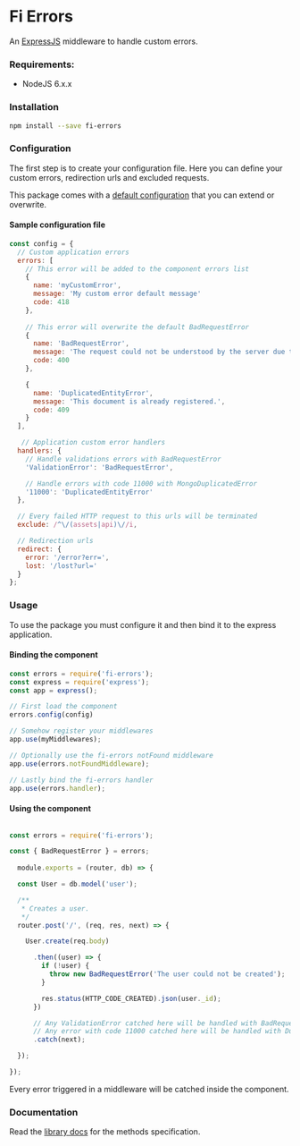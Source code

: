 # Fi Errors 

An [ExpressJS](http://expressjs.com) middleware to handle custom errors.

### Requirements:
* NodeJS 6.x.x

### Installation

```sh
npm install --save fi-errors
```

### Configuration

The first step is to create your configuration file. Here you can define your custom errors, redirection urls and excluded requests.

This package comes with a [default configuration](lib/defaults.js) that you can extend or overwrite.

#### Sample configuration file
```javascript
const config = {
  // Custom application errors
  errors: [
    // This error will be added to the component errors list
    { 
      name: 'myCustomError',
      message: 'My custom error default message'
      code: 418
    },
    
    // This error will overwrite the default BadRequestError
    { 
      name: 'BadRequestError',
      message: 'The request could not be understood by the server due to malformed syntax'
      code: 400
    },

    {
      name: 'DuplicatedEntityError',
      message: 'This document is already registered.',
      code: 409
    }
  ],

   // Application custom error handlers
  handlers: {
    // Handle validations errors with BadRequestError
    'ValidationError': 'BadRequestError',

    // Handle errors with code 11000 with MongoDuplicatedError
    '11000': 'DuplicatedEntityError'
  },

  // Every failed HTTP request to this urls will be terminated 
  exclude: /^\/(assets|api)\//i,

  // Redirection urls
  redirect: {
    error: '/error?err=',
    lost: '/lost?url='
  }
};
```
### Usage

To use the package you must configure it and then bind it to the express application.

#### Binding the component
```javascript
const errors = require('fi-errors');
const express = require('express');
const app = express();

// First load the component
errors.config(config)

// Somehow register your middlewares
app.use(myMiddlewares);

// Optionally use the fi-errors notFound middleware
app.use(errors.notFoundMiddleware);

// Lastly bind the fi-errors handler
app.use(errors.handler);
```

#### Using the component
```javascript

const errors = require('fi-errors');

const { BadRequestError } = errors;
  
  module.exports = (router, db) => {

  const User = db.model('user');

  /**
   * Creates a user.
   */
  router.post('/', (req, res, next) => {

    User.create(req.body)

      .then((user) => {
        if (!user) {
          throw new BadRequestError('The user could not be created');
        }

        res.status(HTTP_CODE_CREATED).json(user._id);
      })

      // Any ValidationError catched here will be handled with BadRequestError.
      // Any error with code 11000 catched here will be handled with DuplicatedEntityError.
      .catch(next); 

  });

});
```

Every error triggered in a middleware will be catched inside the component.

### Documentation
Read the [library docs](docs.md) for the methods specification.
